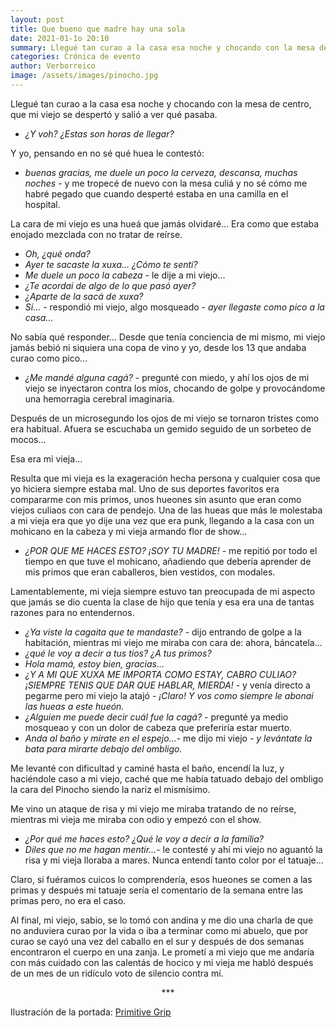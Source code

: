 ```yaml
---
layout: post
title: Que bueno que madre hay una sola
date: 2021-01-1o 20:10
summary: Llegué tan curao a la casa esa noche y chocando con la mesa de centro, que mi viejo se despertó y salió a ver qué pasaba.
categories: Crónica de evento
author: Verborreico
image: /assets/images/pinocho.jpg
---
```



Llegué tan curao a la casa esa noche y chocando con la mesa de centro, que mi viejo se despertó y salió a ver qué pasaba.

- *¿Y voh? ¿Estas son horas de llegar?*

Y yo, pensando en no sé qué huea le contestó:

- *buenas gracias, me duele un poco la cerveza, descansa, muchas noches* - y me tropecé de nuevo con la mesa culiá y no sé cómo me habré pegado que cuando desperté estaba en una camilla en el hospital.

La cara de mi viejo es una hueá que jamás olvidaré... Era como que estaba enojado mezclada con no tratar de reírse.

- *Oh, ¿qué onda?*
- *Ayer te sacaste la xuxa... ¿Cómo te sentí?*
- *Me duele un poco la cabeza* - le dije a mi viejo...
- *¿Te acordai de algo de lo que pasó ayer?*
- *¿Aparte de la sacá de xuxa?*
- *Sí...* - respondió mi viejo, algo mosqueado - *ayer llegaste como pico a la casa...*

No sabía qué responder... Desde que tenía conciencia de mi mismo, mi viejo jamás bebió ni siquiera una copa de vino y yo, desde los 13 que andaba curao como pico...

- *¿Me mandé alguna cagá?* - pregunté con miedo, y ahí los ojos de mi viejo se inyectaron contra los míos, chocando de golpe y provocándome una hemorragia cerebral imaginaria.

Después de un microsegundo los ojos de mi viejo se tornaron tristes como era habitual. Afuera se escuchaba un gemido seguido de un sorbeteo de mocos...

Esa era mi vieja...

Resulta que mi vieja es la exageración hecha persona y cualquier cosa que yo hiciera siempre estaba mal. Uno de sus deportes favoritos era compararme con mis primos, unos hueones sin asunto que eran como viejos culiaos con cara de pendejo.
Una de las hueas que más le molestaba a mi vieja era que yo dije una vez que era punk, llegando a la casa con un mohicano en la cabeza y mi vieja armando flor de show...

- *¿POR QUE ME HACES ESTO? ¡SOY TU MADRE!* - me repitió por todo el tiempo en que tuve el mohicano, añadiendo que debería aprender de mis primos que eran caballeros, bien vestidos, con modales.

Lamentablemente, mi vieja siempre estuvo tan preocupada de mi aspecto que jamás se dio cuenta la clase de hijo que tenía y esa era una de tantas razones para no entendernos.

- *¿Ya viste la cagaita que te mandaste?* - dijo entrando de golpe a la habitación, mientras mi viejo me miraba con cara de: ahora, báncatela...
- *¿qué le voy a decir a tus tíos? ¿A tus primos?*
- *Hola mamá, estoy bien, gracias...*
- *¿Y A MI QUE XUXA ME IMPORTA COMO ESTAY, CABRO CULIAO? ¡SIEMPRE TENIS QUE DAR QUE HABLAR, MIERDA!* - y venía directo a pegarme pero mi viejo la atajó - *¡Claro! Y vos como siempre le abonai las hueas a este hueón.*
- *¿Alguien me puede decir cuál fue la cagá?* - pregunté ya medio mosqueao y con un dolor de cabeza que preferiría estar muerto.
- *Anda al baño y mírate en el espejo...*- me dijo mi viejo - *y levántate la bata para mirarte debajo del ombligo.*

Me levanté con dificultad y caminé hasta el baño, encendí la luz, y haciéndole caso a mi viejo, caché que me había tatuado debajo del ombligo la cara del Pinocho siendo la nariz el mismísimo.

Me vino un ataque de risa y mi viejo me miraba tratando de no reírse, mientras mi vieja me miraba con odio y empezó con el show.

- *¿Por qué me haces esto? ¿Qué le voy a decir a la familia?*
- *Diles que no me hagan mentir...*- le contesté y ahí mi viejo no aguantó la risa y mi vieja lloraba a mares.
Nunca entendí tanto color por el tatuaje...

Claro, si fuéramos cuicos lo comprendería, esos hueones se comen a las primas y después mi tatuaje sería el comentario de la semana entre las primas pero, no era el caso.

Al final, mi viejo, sabio, se lo tomó con andina y me dio una charla de que no anduviera curao por la vida o iba a terminar como mi abuelo, que por curao se cayó una vez del caballo en el sur y después de dos semanas encontraron el cuerpo en una zanja. Le prometí a mi viejo que me andaría con más cuidado con las calentás de hocico y mi vieja me habló después de un mes de un ridículo voto de silencio contra mí.



<center> *** </center>

Ilustración de la portada: [Primitive Grip](https://www.primitivegrip.com/)
